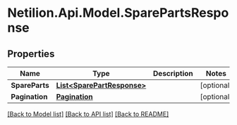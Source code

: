 # Netilion.Api.Model.SparePartsResponse
## Properties

Name | Type | Description | Notes
------------ | ------------- | ------------- | -------------
**SpareParts** | [**List&lt;SparePartResponse&gt;**](SparePartResponse.md) |  | [optional] 
**Pagination** | [**Pagination**](Pagination.md) |  | [optional] 

[[Back to Model list]](../README.md#documentation-for-models) [[Back to API list]](../README.md#documentation-for-api-endpoints) [[Back to README]](../README.md)

